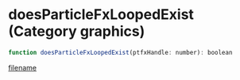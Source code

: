 # doesParticleFxLoopedExist (Category graphics)

```js
function doesParticleFxLoopedExist(ptfxHandle: number): boolean
```

[filename](doesParticleFxLoopedExist_m.md ':include')